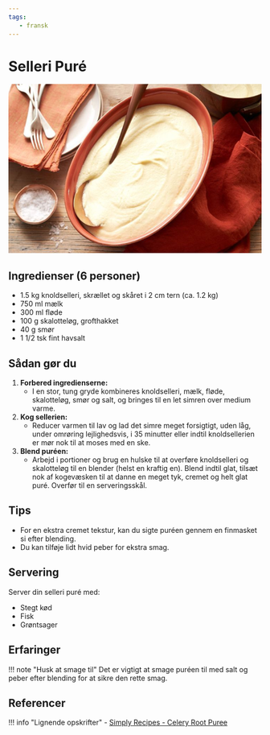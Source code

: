 ```yaml
---
tags:
   - fransk
---
```


# Selleri Puré

![alt text](../../attachments/selleri-pure.png)

## Ingredienser (6 personer)

- 1.5 kg knoldselleri, skrællet og skåret i 2 cm tern (ca. 1.2 kg)
- 750 ml mælk
- 300 ml fløde
- 100 g skalotteløg, grofthakket
- 40 g smør
- 1 1/2 tsk fint havsalt

## Sådan gør du

1. **Forbered ingredienserne:**
   - I en stor, tung gryde kombineres knoldselleri, mælk, fløde, skalotteløg, smør og salt, og bringes til en let simren over medium varme.
2. **Kog sellerien:**
   - Reducer varmen til lav og lad det simre meget forsigtigt, uden låg, under omrøring lejlighedsvis, i 35 minutter eller indtil knoldsellerien er mør nok til at moses med en ske.
3. **Blend puréen:**
   - Arbejd i portioner og brug en hulske til at overføre knoldselleri og skalotteløg til en blender (helst en kraftig en). Blend indtil glat, tilsæt nok af kogevæsken til at danne en meget tyk, cremet og helt glat puré. Overfør til en serveringsskål.

## Tips

- For en ekstra cremet tekstur, kan du sigte puréen gennem en finmasket si efter blending.
- Du kan tilføje lidt hvid peber for ekstra smag.

## Servering

Server din selleri puré med:
- Stegt kød
- Fisk
- Grøntsager

## Erfaringer

!!! note "Husk at smage til"
    Det er vigtigt at smage puréen til med salt og peber efter blending for at sikre den rette smag.

## Referencer

!!! info "Lignende opskrifter"
    - [Simply Recipes - Celery Root Puree](https://www.simplyrecipes.com/recipes/celery_root_puree/)